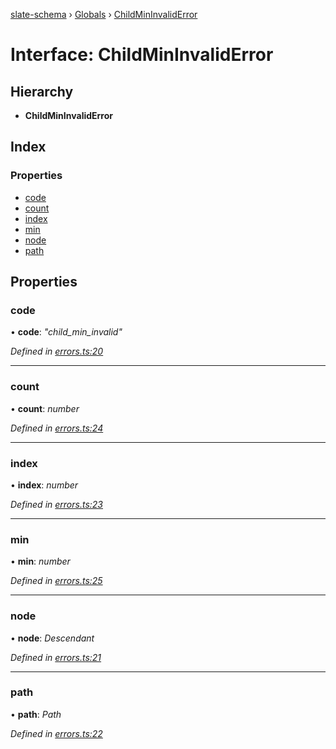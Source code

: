 [slate-schema](../README.md) › [Globals](../globals.md) › [ChildMinInvalidError](childmininvaliderror.md)

# Interface: ChildMinInvalidError

## Hierarchy

* **ChildMinInvalidError**

## Index

### Properties

* [code](childmininvaliderror.md#code)
* [count](childmininvaliderror.md#count)
* [index](childmininvaliderror.md#index)
* [min](childmininvaliderror.md#min)
* [node](childmininvaliderror.md#node)
* [path](childmininvaliderror.md#path)

## Properties

###  code

• **code**: *"child_min_invalid"*

*Defined in [errors.ts:20](https://github.com/DamareYoh/slate/blob/26e8a411/packages/slate-schema/src/errors.ts#L20)*

___

###  count

• **count**: *number*

*Defined in [errors.ts:24](https://github.com/DamareYoh/slate/blob/26e8a411/packages/slate-schema/src/errors.ts#L24)*

___

###  index

• **index**: *number*

*Defined in [errors.ts:23](https://github.com/DamareYoh/slate/blob/26e8a411/packages/slate-schema/src/errors.ts#L23)*

___

###  min

• **min**: *number*

*Defined in [errors.ts:25](https://github.com/DamareYoh/slate/blob/26e8a411/packages/slate-schema/src/errors.ts#L25)*

___

###  node

• **node**: *Descendant*

*Defined in [errors.ts:21](https://github.com/DamareYoh/slate/blob/26e8a411/packages/slate-schema/src/errors.ts#L21)*

___

###  path

• **path**: *Path*

*Defined in [errors.ts:22](https://github.com/DamareYoh/slate/blob/26e8a411/packages/slate-schema/src/errors.ts#L22)*
